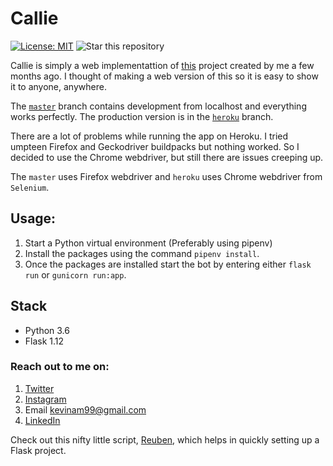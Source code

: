 # Callie
[![License: MIT](https://img.shields.io/badge/License-MIT-blue.svg)](https://opensource.org/licenses/MIT)
![Star this repository](https://img.shields.io/github/stars/kevinam99/Callie?style=social)



Callie is simply a web implementattion of [this](https://github.com/kevinam99/Instagram-Like-Bot) project created by me a few months ago. I thought of making a web version of this so it is easy to show it to anyone, anywhere.

The [`master`](https://github.com/kevinam99/Callie/) branch contains development from localhost and everything works perfectly. The production version is in the [`heroku`](https://github.com/kevinam99/Callie/tree/heroku) branch. 

There are a lot of problems while running the app on Heroku. I tried umpteen Firefox and Geckodriver buildpacks but nothing worked. So I decided to use the Chrome webdriver, but still there are issues creeping up.

The `master` uses Firefox webdriver and `heroku` uses Chrome webdriver from ``` Selenium ```. 



## Usage:
1. Start a Python virtual environment (Preferably using pipenv)
2. Install the packages using the command ```pipenv install```.
3. Once the packages are installed start the bot by entering either ```flask run``` or ```gunicorn run:app```.

## Stack
- Python 3.6
- Flask 1.12

### Reach out to me on:
1. [Twitter](https://www.twitter.com/kevin_codes)
2. [Instagram](https://www.instagram.com/kevin.codes)
3. Email <kevinam99@gmail.com>
4. [LinkedIn](https://www.linkedin.com/in/kevin-a-mathew)

Check out this nifty little script, [Reuben](https://github.com/kevinam99/Reuben), which helps in quickly setting up a Flask project.